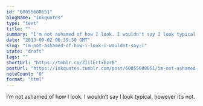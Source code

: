 ```yaml
---
id: "60055608651"
blogName: "inkquotes"
type: "text"
title: ""
summary: "I'm not ashamed of how I look. I wouldn't say I look typical, however it's not."
date: "2013-09-02 06:39:30 GMT"
slug: "im-not-ashamed-of-how-i-look-i-wouldnt-say-i"
state: "draft"
tags: ""
shortUrl: "https://tmblr.co/ZIilErtxbzrB"
postUrl: "https://inkquotes.tumblr.com/post/60055608651/im-not-ashamed-of-how-i-look-i-wouldnt-say-i"
noteCount: "0"
format: "html"
---
```


I’m not ashamed of how I look. I wouldn’t say I look typical, however it’s not.